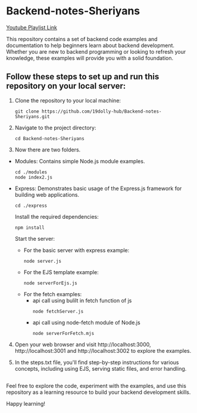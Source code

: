 # Backend-notes-Sheriyans
[Youtube Playlist Link](https://youtube.com/playlist?list=PLbtI3_MArDOk7J-8hR6CeB5U6bvgRKNNr&amp;si=ygdmXCg54Hz6ciIN)

This repository contains a set of backend code examples and documentation to help beginners learn about backend development. Whether you are new to backend programming or looking to refresh your knowledge, these examples will provide you with a solid foundation.


## Follow these steps to set up and run this repository on your local server:

1. Clone the repository to your local machine:

   ```shell
   git clone https://github.com/19dolly-hub/Backend-notes-Sheriyans.git
   
2. Navigate to the project directory:

   ```shell
   cd Backend-notes-Sheriyans
   
3. Now there are two folders.
* Modules: Contains simple Node.js module examples.
  ```shell
  cd ./modules
  node index2.js

* Express: Demonstrates basic usage of the Express.js framework for building web applications.
  ```shell
  cd ./express
  ```
  Install the required dependencies:

  ```shell
  npm install
  ```
  Start the server:
    * For the basic server with express example:
      ```shell
      node server.js
      ```
    * For the EJS template example:
      ```shell
      node serverForEjs.js
      ```
    * For the fetch examples:
      * api call using bulilt in fetch function of js
         ```shell
         node fetchServer.js
         ```
       * api call using node-fetch module of Node.js
         ```shell
         node serverForFetch.mjs
         ```

 4. Open your web browser and visit http://localhost:3000, http://localhost:3001 and http://localhost:3002 to explore the examples.
     
 5. In the steps.txt file, you'll find step-by-step instructions for various concepts, including using EJS, serving static files, and error handling.

##
Feel free to explore the code, experiment with the examples, and use this repository as a learning resource to build your backend development skills.

Happy learning!


         
   

